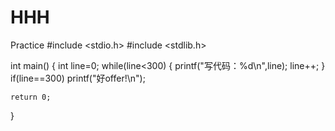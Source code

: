 # HHH
Practice
#include <stdio.h>
#include <stdlib.h>



int main()
 { int line=0;
 	while(line<300)
 	{ printf("写代码：%d\n",line);
 	line++;
	 }
	 if(line==300)
	 printf("好offer!\n");
 	
 	
 	return 0;
 }
